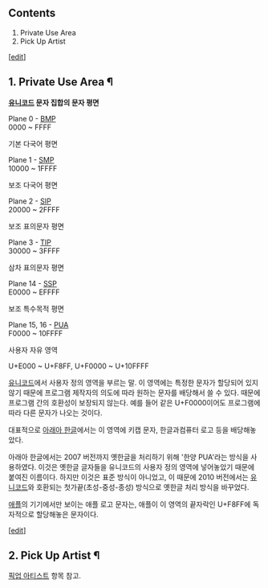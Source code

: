 ## Contents

    

1. Private Use Area 
2. Pick Up Artist 

[[edit](http://rigvedawiki.net/r1/wiki.php/PUA?action=edit&section=1)]

## 1. Private Use Area ¶

**[유니코드](%EC%9C%A0%EB%8B%88%EC%BD%94%EB%93%9C.md) 문자 집합의 문자 평면**

Plane 0 - [BMP](BMP#s-3.md)  
0000 ~ FFFF

기본 다국어 평면

Plane 1 - [SMP](SMP#s-4.md)  
10000 ~ 1FFFF

보조 다국어 평면

Plane 2 - [SIP](%ED%95%9C%EC%9E%90/SIP.md)  
20000 ~ 2FFFF

보조 표의문자 평면

Plane 3 - [TIP](TIP.md)  
30000 ~ 3FFFF

삼차 표의문자 평면

Plane 14 - [SSP](SSP.md)  
E0000 ~ EFFFF

보조 특수목적 평면

Plane 15, 16 - [PUA](PUA#s-1.md)  
F0000 ~ 10FFFF

사용자 자유 영역

  

U+E000 ~ U+F8FF, U+F0000 ~ U+10FFFF

  

[유니코드](%EC%9C%A0%EB%8B%88%EC%BD%94%EB%93%9C.md)에서 사용자 정의 영역을 부르는 말. 이 영역에는
특정한 문자가 할당되어 있지 않기 때문에 프로그램 제작자의 의도에 따라 원하는 문자를 배당해서 쓸 수 있다. 때문에 프로그램 간의 호환성이
보장되지 않는다. 예를 들어 같은 U+F0000이어도 프로그램에 따라 다른 문자가 나오는 것이다.

  

대표적으로 [아래아 한글](%EC%95%84%EB%9E%98%EC%95%84%20%ED%95%9C%EA%B8%80.md)에서는 이
영역에 키캡 문자, 한글과컴퓨터 로고 등을 배당해놓았다.

  

아래아 한글에서는 2007 버전까지 옛한글을 처리하기 위해 '한양 PUA'라는 방식을 사용하였다. 이것은 옛한글 글자들을 유니코드의 사용자
정의 영역에 넣어놓았기 때문에 붙여진 이름이다. 하지만 이것은 표준 방식이 아니었고, 이 때문에 2010 버전에서는
[유니코드](%EC%9C%A0%EB%8B%88%EC%BD%94%EB%93%9C.md)와 호환되는 첫가끝(초성-중성-종성) 방식으로
옛한글 처리 방식을 바꾸었다.

  

[애플](%EC%95%A0%ED%94%8C%28%EA%B8%B0%EC%97%85%29.md)의 기기에서만 보이는 애플 로고 문자는,
애플이 이 영역의 끝자락인 U+F8FF에 독자적으로 할당해놓은 문자이다.

  

[[edit](http://rigvedawiki.net/r1/wiki.php/PUA?action=edit&section=2)]

## 2. Pick Up Artist ¶

[픽업 아티스트](%ED%94%BD%EC%97%85%20%EC%95%84%ED%8B%B0%EC%8A%A4%ED%8A%B8.md) 항목
참고.

